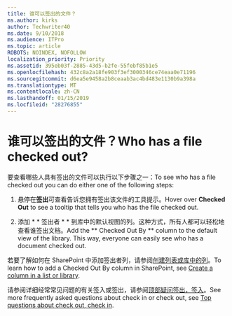 ```yaml
---
title: 谁可以签出的文件？
ms.author: kirks
author: Techwriter40
ms.date: 9/10/2018
ms.audience: ITPro
ms.topic: article
ROBOTS: NOINDEX, NOFOLLOW
localization_priority: Priority
ms.assetid: 395eb03f-2885-43d5-b2fe-55febf85b1e5
ms.openlocfilehash: 432c8a2a18fe903f3ef3000346ce74eaa0e71196
ms.sourcegitcommit: d6ea5e9458a2b8ceaab3ac4bd483e1130b9a398a
ms.translationtype: MT
ms.contentlocale: zh-CN
ms.lasthandoff: 01/15/2019
ms.locfileid: "28276855"
---
```

# <a name="who-has-a-file-checked-out"></a><span data-ttu-id="2d23b-102">谁可以签出的文件？</span><span class="sxs-lookup"><span data-stu-id="2d23b-102">Who has a file checked out?</span></span>

<span data-ttu-id="2d23b-103">要查看哪些人具有签出的文件可以执行以下步骤之一：</span><span class="sxs-lookup"><span data-stu-id="2d23b-103">To see who has a file checked out you can do either one of the following steps:</span></span>
  
1. <span data-ttu-id="2d23b-104">悬停在**签出**可查看告诉您拥有签出该文件的工具提示。</span><span class="sxs-lookup"><span data-stu-id="2d23b-104">Hover over **Checked Out** to see a tooltip that tells you who has the file checked out.</span></span> 
    
2. <span data-ttu-id="2d23b-p101">添加 \* \* 签出者 \* \* 到库中的默认视图的列。这种方式，所有人都可以轻松地查看谁签出文档。</span><span class="sxs-lookup"><span data-stu-id="2d23b-p101">Add the \*\* Checked Out By \*\* column to the default view of the library. This way, everyone can easily see who has a document checked out.</span></span> 
    
<span data-ttu-id="2d23b-107">若要了解如何在 SharePoint 中添加签出者列，请参阅[创建列表或库中的列](https://go.microsoft.com/fwlink/?linkid=2019591)。</span><span class="sxs-lookup"><span data-stu-id="2d23b-107">To learn how to add a Checked Out By column in SharePoint, see [Create a column in a list or library](https://go.microsoft.com/fwlink/?linkid=2019591).</span></span> 
  
<span data-ttu-id="2d23b-108">请参阅详细经常常见问题的有关签入或签出，请参阅[顶部疑问签出，签入](https://go.microsoft.com/fwlink/?linkid=2018786)。</span><span class="sxs-lookup"><span data-stu-id="2d23b-108">See more frequently asked questions about check in or check out, see [Top questions about check out, check in](https://go.microsoft.com/fwlink/?linkid=2018786).</span></span>
  

